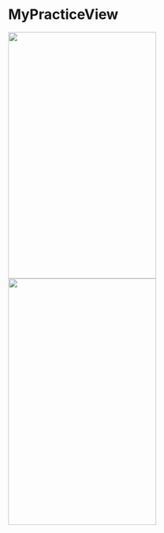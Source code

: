 # MyPracticeView
<img width="300" height="500" src="https://github.com/maoqitian/MyPracticeView/raw/master/mypng/taiji.png"/>
<img width="300" height="500" src="https://github.com/maoqitian/MyPracticeView/raw/master/mypng/spider.png"/>